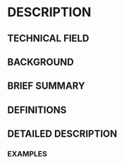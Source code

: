 # DESCRIPTION

## TECHNICAL FIELD

## BACKGROUND

## BRIEF SUMMARY

## DEFINITIONS

## DETAILED DESCRIPTION

### EXAMPLES

